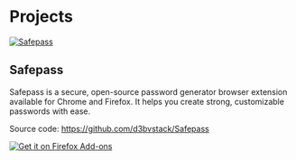 # Projects

[![Safepass](https://github.com/user-attachments/assets/065b62d0-397b-499d-bc0a-de9896ed8b69)](https://github.com/d3bvstack/Safepass)

## Safepass

Safepass is a secure, open-source password generator browser extension available for Chrome and Firefox. It helps you create strong, customizable passwords with ease.

Source code: https://github.com/d3bvstack/Safepass


[![Get it on Firefox Add-ons](https://github.com/user-attachments/assets/0dd140e6-750d-4b1d-a658-95f2df9fc82c)](https://addons.mozilla.org/es-ES/firefox/addon/safepass/)
